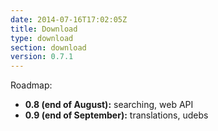 ```yaml
---
date: 2014-07-16T17:02:05Z
title: Download
type: download
section: download
version: 0.7.1
---
```


Roadmap:

* __0.8 (end of August):__ searching, web API
* __0.9 (end of September):__ translations, udebs
